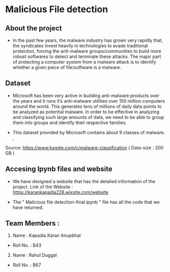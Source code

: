 # Malicious File detection


## About the project

- In the past few years, the malware industry has grown very rapidly that, the syndicates invest heavily in technologies to evade 
traditional protection, forcing the anti-malware groups/communities to build more robust softwares to detect and terminate these attacks. 
The major part of protecting a computer system from a malware attack is to identify whether a given piece of file/software is a malware.

## Dataset

- Microsoft has been very active in building anti-malware products over the years and it runs it’s anti-malware utilities over 150 million 
computers around the world. This generates tens of millions of daily data points to be analyzed as potential malware. In order to be 
effective in analyzing and classifying such large amounts of data, we need to be able to group them into groups and identify their 
respective families.

- This dataset provided by Microsoft contains about 9 classes of malware. ,

Source: https://www.kaggle.com/c/malware-classification ( Data-size : 200 GB )

## Accesing Ipynb files and website

- We have designed a website that has the detailed information of the project.
Link of the Website : https://karankapadia228.wixsite.com/website

- The " Malicious file detection-final.ipynb " file has all the code that we have returned.

## Team Members :

1. Name : Kapadia Karan Anupbhai
- Roll No. : B43

2. Name : Rahul Duggal
- Roll No. : B67
